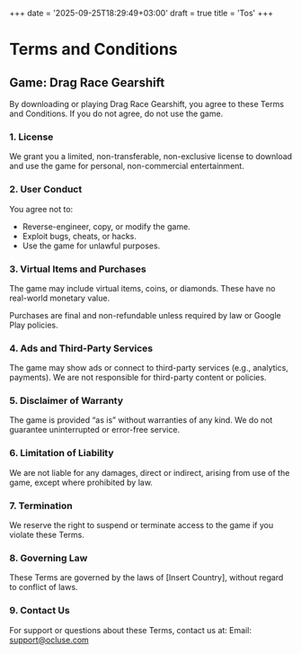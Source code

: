 +++
date = '2025-09-25T18:29:49+03:00'
draft = true
title = 'Tos'
+++
# Terms and Conditions

## Game: Drag Race Gearshift

By downloading or playing Drag Race Gearshift, you agree to these Terms and Conditions. If you do not agree, do not use the game.

### 1. License

We grant you a limited, non-transferable, non-exclusive license to download and use the game for personal, non-commercial entertainment.

### 2. User Conduct

You agree not to:

- Reverse-engineer, copy, or modify the game.
- Exploit bugs, cheats, or hacks.
- Use the game for unlawful purposes.

### 3. Virtual Items and Purchases

The game may include virtual items, coins, or diamonds. These have no real-world monetary value.

Purchases are final and non-refundable unless required by law or Google Play policies.

### 4. Ads and Third-Party Services

The game may show ads or connect to third-party services (e.g., analytics, payments). We are not responsible for third-party content or policies.

### 5. Disclaimer of Warranty

The game is provided “as is” without warranties of any kind. We do not guarantee uninterrupted or error-free service.

### 6. Limitation of Liability

We are not liable for any damages, direct or indirect, arising from use of the game, except where prohibited by law.

### 7. Termination

We reserve the right to suspend or terminate access to the game if you violate these Terms.

### 8. Governing Law

These Terms are governed by the laws of [Insert Country], without regard to conflict of laws.

### 9. Contact Us

For support or questions about these Terms, contact us at:
Email: support@ocluse.com

